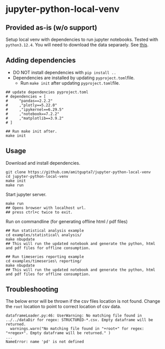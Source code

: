 # jupyter-python-local-venv
## Provided as-is (w/o support)
Setup local venv with dependencies to run jupyter notebooks. Tested with `python3.12.4`. You will need to download the data separaely. See [this](https://github.com/amitgupta7/sync-s3-reports). 

## Adding dependencies
* DO NOT install dependencies with `pip install ..`
* Dependencies are installed by updating `pyproject.toml`file. 
    * Run `make init` after updating `pyproject.toml`file.
```shell
## update dependencies pyproject.toml
# dependencies = [
#     "pandas==2.2.2"
#     ,"plotly==5.22.0"
#     ,"ipykernel==6.29.5"
#     ,"notebook==7.2.2"
#     ,"matplotlib==3.9.2"
# ] 

## Run make init after.
make init
```

## Usage

Download and install dependencies.
```shell
git clone https://github.com/amitgupta7/jupyter-python-local-venv
cd jupyter-python-local-venv
make init
make run
```

Start jupyter server.
```shell
make run
## Opens browser with localhost url.
## press ctrl+c twice to exit.
```

Run on commandline (for generating offline html / pdf files)
```shell
## Run statistical analysis example
cd examples/statistical\ analysis/
make nbupdate
## This will run the updated notebook and generate the python, html and pdf files for offline consumption.

## Run timeseries reporting example
cd examples/timeseries\ reporting/
make nbupdate
## This will run the updated notebook and generate the python, html and pdf files for offline consumption.
```

## Troubleshooting

The below error will be thrown if the csv files location is not found. Change the `root` location to point to correct location of csv data.
```shell
dataframeLoader.py:46: UserWarning: No matching file found in ../../dataDir for regex: STRUCTURED-*.csv. Empty dataframe will be returned.
  warnings.warn("No matching file found in "+root+" for regex: "+regex+". Empty dataframe will be returned." )
...
NameError: name 'pd' is not defined
```